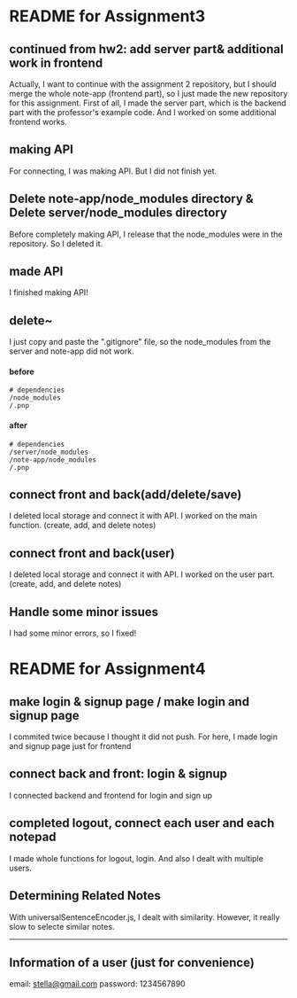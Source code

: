 # README for Assignment3

## continued from hw2: add server part& additional work in frontend
Actually, I want to continue with the assignment 2 repository, 
but I should merge the whole note-app (frontend part), so I just made the new repository for this assignment. 
First of all, I made the server part, which is the backend part with the professor's example code. 
And I worked on some additional frontend works. 
## making API
For connecting, I was making API. But I did not finish yet. 
## Delete note-app/node_modules directory & Delete server/node_modules directory
Before completely making API, I release that the node_modules were in the repository. So I deleted it. 
## made API
I finished making API!
## delete~
I just copy and paste the ".gitignore" file, so the node_modules from the server and note-app did not work. 

#### before
```
# dependencies
/node_modules
/.pnp
```
#### after
```
# dependencies
/server/node_modules
/note-app/node_modules
/.pnp
```
## connect front and back(add/delete/save)
I deleted local storage and connect it with API. I worked on the main function. (create, add, and delete notes)

## connect front and back(user)
I deleted local storage and connect it with API. I worked on the user part. (create, add, and delete notes)

## Handle some minor issues
I had some minor errors, so I fixed! 


# README for Assignment4

## make login & signup page / make login and signup page
I commited twice because I thought it did not push. For here, I made login and signup page just for frontend

## connect back and front: login & signup
I connected backend and frontend for login and sign up

## completed logout, connect each user and each notepad
I made whole functions for logout, login. And also I dealt with multiple users. 

## Determining Related Notes
With universalSentenceEncoder.js, I dealt with similarity. However, it really slow to selecte similar notes. 

-----
## Information of a user (just for convenience)
email: stella@gmail.com
password: 1234567890
